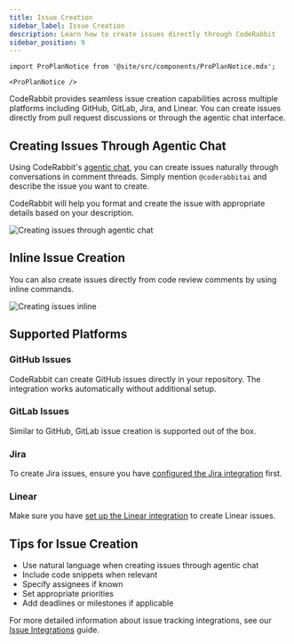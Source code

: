 ```yaml
---
title: Issue Creation
sidebar_label: Issue Creation
description: Learn how to create issues directly through CodeRabbit
sidebar_position: 9
---
```


```mdx-code-block
import ProPlanNotice from '@site/src/components/ProPlanNotice.mdx';

<ProPlanNotice />
```

CodeRabbit provides seamless issue creation capabilities across multiple platforms including GitHub, GitLab, Jira, and Linear. You can create issues directly from pull request discussions or through the agentic chat interface.

## Creating Issues Through Agentic Chat

Using CodeRabbit's [agentic chat](./agent_chat.md), you can create issues naturally through conversations in comment threads. Simply mention `@coderabbitai` and describe the issue you want to create.

CodeRabbit will help you format and create the issue with appropriate details based on your description.

![Creating issues through agentic chat](/img/guides/create-issue-agentic.png)

## Inline Issue Creation

You can also create issues directly from code review comments by using inline commands.

![Creating issues inline](/img/guides/create-issue-inline.png)

## Supported Platforms

### GitHub Issues

CodeRabbit can create GitHub issues directly in your repository. The integration works automatically without additional setup.

### GitLab Issues

Similar to GitHub, GitLab issue creation is supported out of the box.

### Jira

To create Jira issues, ensure you have [configured the Jira integration](../integrations/issue-integrations.md#jira) first.

### Linear

Make sure you have [set up the Linear integration](../integrations/issue-integrations.md#linear) to create Linear issues.

## Tips for Issue Creation

- Use natural language when creating issues through agentic chat
- Include code snippets when relevant
- Specify assignees if known
- Set appropriate priorities
- Add deadlines or milestones if applicable

For more detailed information about issue tracking integrations, see our [Issue Integrations](../integrations/issue-integrations.md) guide.
